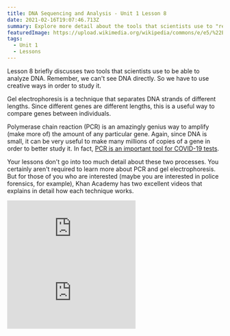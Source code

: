```yaml
---
title: DNA Sequencing and Analysis - Unit 1 Lesson 8
date: 2021-02-16T19:07:46.713Z
summary: Explore more detail about the tools that scientists use to "read" DNA.
featuredImage: https://upload.wikimedia.org/wikipedia/commons/e/e5/%22Electrophoresis%22._Gel_in_UV_transilluminator._Institute_of_Systematics_and_Evolution_of_Animals_Polish_Academy_of_Sciences_in_Cracov.jpg
tags:
  - Unit 1
  - Lessons
---
```

Lesson 8 briefly discusses two tools that scientists use to be able to analyze DNA. Remember, we can't see DNA directly. So we have to use creative ways in order to study it.

Gel electrophoresis is a technique that separates DNA strands of different lengths. Since different genes are different lengths, this is a useful way to compare genes between individuals.

Polymerase chain reaction (PCR) is an amazingly genius way to amplify (make more of) the amount of any particular gene. Again, since DNA is small, it can be very useful to make many millions of copies of a gene in order to better study it. In fact, [PCR is an important tool for COVID-19 tests](https://time.com/5880255/covid-19-tests-types/). 

Your lessons don't go into too much detail about these two processes. You certainly aren't required to learn more about PCR and gel electrophoresis. But for those of you who are interested (maybe you are interested in police forensics, for example), Khan Academy has two excellent videos that explains in detail how each technique works.

<div class="youtube-container"><iframe class="responsive-iframe" src="https://www.youtube.com/embed/_EYsykjsfiY" frameborder="0" allow="accelerometer; autoplay; clipboard-write; encrypted-media; gyroscope; picture-in-picture" allowfullscreen></iframe></div>

<div class="youtube-container"><iframe class="responsive-iframe" src="https://www.youtube.com/embed/nHi-3jP6Mvc" frameborder="0" allow="accelerometer; autoplay; clipboard-write; encrypted-media; gyroscope; picture-in-picture" allowfullscreen></iframe></div>